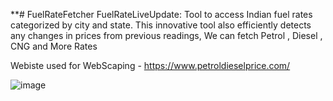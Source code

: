 **# FuelRateFetcher
FuelRateLiveUpdate: Tool to access Indian fuel rates categorized by city and state. This innovative tool also efficiently detects any changes in prices from previous readings, We can fetch Petrol , Diesel , CNG and More Rates


Webiste used for WebScaping - https://www.petroldieselprice.com/


![image](https://github.com/SachinSharma48/FuelRateFetcher/assets/140776112/462c5b59-3a73-43d0-ac3e-abaa7be3deb6)

